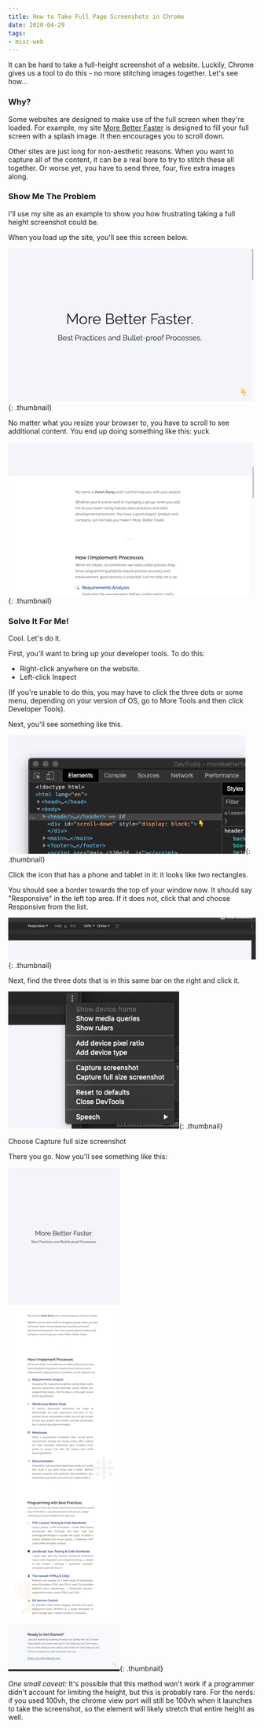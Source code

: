 ```yaml
---
title: How to Take Full Page Screenshots in Chrome
date: 2020-04-29
tags:
- misc-web
---
```

It can be hard to take a full-height screenshot of a website.  Luckily, Chrome gives us a tool to do this - no more stitching images together. Let's see how...

<!--more-->

### Why?

Some websites are designed to make use of the full screen when they're loaded.  For example, my site [More Better Faster](https://morebetterfaster.io) is designed to fill your full screen with a splash image. It then encourages you to scroll down.

Other sites are just long for non-aesthetic reasons.  When you want to capture all of the content, it can be a real bore to try to stitch these all together. Or worse yet, you have to send three, four, five extra images along.

### Show Me The Problem

I'll use my site as an example to show you how frustrating taking a full height screenshot could be.

When you load up the site, you'll see this screen below.

[![Screenshot - full](/uploads/2020/fullsize-chrome-1.thumb.png)](/uploads/2020/fullsize-chrome-1.png){: .thumbnail}

No matter what you resize your browser to, you have to scroll to see additional content.  You end up doing something like this: yuck

[![Screenshot - scrolled](/uploads/2020/fullsize-chrome-2.thumb.png)](/uploads/2020/fullsize-chrome-2.png){: .thumbnail}

### Solve It For Me!

Cool. Let's do it.

First, you'll want to bring up your developer tools. To do this:

* Right-click anywhere on the website.
* Left-click Inspect

(If you're unable to do this, you may have to click the three dots or some menu, depending on your version of OS, go to More Tools and then click Developer Tools).

Next, you'll see something like this.

[![Screenshot - finding the emulator](/uploads/2020/fullsize-chrome-3.thumb.png)](/uploads/2020/fullsize-chrome-3.png){: .thumbnail}

Click the icon that has a phone and tablet in it: it looks like two rectangles.

You should see a border towards the top of your window now.  It should say "Responsive" in the left top area. If it does not, click that and choose Responsive from the list.

[![Screenshot - responsive link](/uploads/2020/fullsize-chrome-4.thumb.png)](/uploads/2020/fullsize-chrome-4.png){: .thumbnail}

Next, find the three dots that is in this same bar on the right and click it.

[![Screenshot - choose full screenshot](/uploads/2020/fullsize-chrome-5.thumb.png)](/uploads/2020/fullsize-chrome-5.png){: .thumbnail}

Choose Capture full size screenshot

There you go. Now you'll see something like this:

[![Screenshot - full length](/uploads/2020/fullsize-chrome-6.thumb.png)](/uploads/2020/fullsize-chrome-6.png){: .thumbnail}

*One small caveat:* It's possible that this method won't work if a programmer didn't account for limiting the height, but this is probably rare.
For the nerds: if you used 100vh, the chrome view port will still be 100vh when it launches to take the screenshot, so the element will likely stretch that entire height as well.
